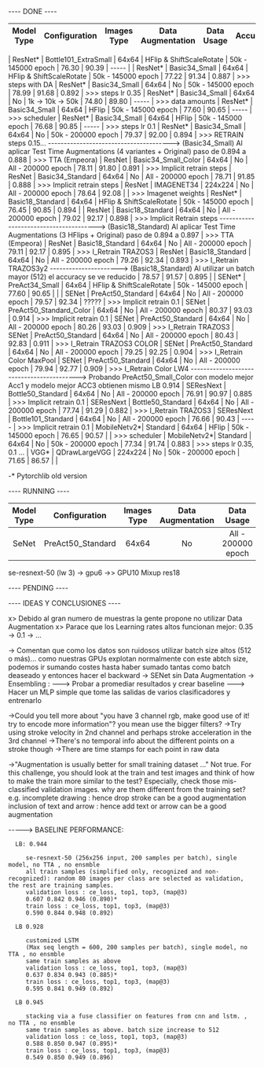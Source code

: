 
---- DONE ----

|  Model Type |       Configuration      | Images Type |     Data Augmentation    |     Data Usage     | Accuracy@1 | Accuracy@3 | Leaderboard |
|:-----------:|:------------------------:|:-----------:|:------------------------:|:------------------:|:----------:|:----------:|:-----------:|

|   ResNet*   |   Bottle101_ExtraSmall   |    64x64    | HFlip & ShiftScaleRotate | 50k - 145000 epoch |    76.30   |    90.39   |    -----    |
|   ResNet*   |       Basic34_Small      |    64x64    | HFlip & ShiftScaleRotate | 50k - 145000 epoch |    77.22   |    91.34   |    0.887    | >>> steps with DA
|   ResNet*   |       Basic34_Small      |    64x64    |            No            | 50k - 145000 epoch |    78.99   |    91.68   |    0.892    | >>> steps lr 0.35
|   ResNet*   |       Basic34_Small      |    64x64    |            No            |  1k -> 10k -> 50k  |    74.80   |    89.80   |    -----    | >>> data amounts
|   ResNet*   |       Basic34_Small      |    64x64    |           HFlip          | 50k - 145000 epoch |    77.60   |    90.65   |    -----    | >>> scheduler
|   ResNet*   |       Basic34_Small      |    64x64    |           HFlip          | 50k - 145000 epoch |    76.68   |    90.85   |    -----    | >>> steps lr 0.1
|   ResNet*   |       Basic34_Small      |    64x64    |            No            | 50k - 200000 epoch |    79.37   |    92.00   |    0.894    | >>> RETRAIN steps 0.15...
---------------------------------------> (Basic34_Small) Al aplicar Test Time Augmentations (4 variantes + Original) paso de 0.894 a  0.888    | >>> TTA (Empeora)
|   ResNet    |   Basic34_Small_Color    |    64x64    |            No            | All - 200000 epoch |    78.11   |    91.80   |    0.891    | >>> Implicit retrain steps
|   ResNet    |     Basic34_Standard     |    64x64    |            No            | All - 200000 epoch |    78.71   |    91.85   |    0.888    | >>> Implicit retrain steps
|   ResNet    |        IMAGENET34        |   224x224   |            No            | All - 200000 epoch |    78.64   |    92.08   |             | >>> Imagenet weights
|   ResNet*   |     Basic18_Standard     |    64x64    | HFlip & ShiftScaleRotate | 50k - 145000 epoch |    76.45   |    90.85   |    0.894    |
|   ResNet    |     Basic18_Standard     |    64x64    |            No            | All - 200000 epoch |    79.02   |    92.17   |    0.898    | >>> Implicit Retrain steps
---------------------------------------> (Basic18_Standard) Al aplicar Test Time Augmentations (3 HFlips + Original) paso de 0.894 a  0.897    | >>> TTA (Empeora)
|   ResNet    |     Basic18_Standard     |    64x64    |            No            | All - 200000 epoch |    79.11   |    92.17   |    0.895    | >>> I_Retrain TRAZOS3
|   ResNet    |     Basic18_Standard     |    64x64    |            No            | All - 200000 epoch |    79.26   |    92.34   |    0.893    | >>> I_Retrain TRAZOS3y2
----------------------> (Basic18_Standard) Al utilizar un batch mayor (512) el accuracy se ve reducido |    78.57   |    91.57   |    0.895    |
|   SENet*    |      PreAct34_Small      |    64x64    | HFlip & ShiftScaleRotate | 50k - 145000 epoch |    77.60   |    90.65   |             |
|   SENet     |    PreAct50_Standard     |    64x64    |            No            | All - 200000 epoch |    79.57   |    92.34   |    ?????    | >>> Implicit retrain 0.1
|   SENet     |  PreAct50_Standard_Color |    64x64    |            No            | All - 200000 epoch |    80.37   |    93.03   |    0.914    | >>> Implicit retrain 0.1
|   SENet     |     PreAct50_Standard    |    64x64    |            No            | All - 200000 epoch |    80.26   |    93.03   |    0.909    | >>> I_Retrain TRAZOS3
|   SENet     |     PreAct50_Standard    |    64x64    |            No            | All - 200000 epoch |    80.43   |    92.83   |    0.911    | >>> I_Retrain TRAZOS3 COLOR
|   SENet     |     PreAct50_Standard    |    64x64    |            No            | All - 200000 epoch |    79.25   |    92.25   |    0.904    | >>> I_Retrain Color MaxPool
|   SENet     |     PreAct50_Standard    |    64x64    |            No            | All - 200000 epoch |    79.94   |    92.77   |    0.909    | >>> I_Retrain Color LW4
------------------------------------------> Probando PreAct50_Small_Color con modelo mejor Acc1 y modelo mejor ACC3 obtienen mismo LB 0.914
|  SEResNext  |     Bottle50_Standard    |    64x64    |            No            | All - 200000 epoch |    76.91   |    90.97   |    0.885    | >>> Implicit retrain 0.1
|  SEResNext  |     Bottle50_Standard    |    64x64    |            No            | All - 200000 epoch |    77.74   |    91.29   |    0.882    | >>> I_Retrain TRAZOS3
|  SEResNext  |    Bottle101_Standard    |    64x64    |            No            | All - 200000 epoch |    76.66   |    90.43   |    -----    | >>> Implicit retrain 0.1
| MobileNetv2*|         Standard         |    64x64    |           HFlip          | 50k - 145000 epoch |    76.65   |    90.57   |             | >>> scheduler
| MobileNetv2*|         Standard         |    64x64    |            No            | 50k - 200000 epoch |    77.34   |    91.74   |    0.883    | >>> steps lr 0.35, 0.1 ...
|    VGG*     |      QDrawLargeVGG       |   224x224   |            No            | 50k - 200000 epoch |    71.65   |    86.57   |             |


-* Pytorchlib old version

---- RUNNING ----

|   Model Type  |     Configuration    | Images Type |     Data Augmentation    |     Data Usage     |    GPU    |
|:-------------:|:--------------------:|:-----------:|:------------------------:|:------------------:|:---------:|
|     SeNet     |  PreAct50_Standard   |    64x64    |            No            | All - 200000 epoch |    P12    | >>> Batch cumulative 512 lr 0.15...
se-resnext-50 (lw 3) -> gpu6
->> GPU10 Mixup res18


---- PENDING ----


---- IDEAS Y CONCLUSIONES ----

  x> Debido al gran numero de muestras la gente propone no utilizar Data Augmentation
  x> Parace que los Learning rates altos funcionan mejor: 0.35 -> 0.1 -> ...
  
  -> Comentan que como los datos son ruidosos utilizar batch size altos (512 o más)...
     como nuestras GPUs explotan normalmente con este abtch size, podemos ir sumando costes
     hasta haber sumado tantas como batch deaseado y entonces hacer el backward
  -> SENet sin Data Augmentation
  -> Ensembling :
       ---> Probar a promediar resultados y crear baseline
       ---> Hacer un MLP simple que tome las salidas de varios clasificadores y entrenarlo

  ->Could you tell more about "you have 3 channel rgb, make good use of it! try to encode more information"? you mean use the bigger filters?
     ->Try using stroke velocity in 2nd channel and perhaps stroke acceleration in the 3rd channel
     ->There's no temporal info about the different points on a stroke though
     ->There are time stamps for each point in raw data


  ->"Augmentation is usually better for small training dataset …"
        Not true.
        For this challenge, you should look at the train and test images and think of how to make the train more similar to the test?
        Especially, check those mis-classified validation images. why are them different from the training set?
        e.g.
        incomplete drawing : hence drop stroke can be a good augmentation
        inclusion of text and arrow : hence add text or arrow can be a good augmentation 


   -----> BASELINE PERFORMANCE:

      LB: 0.944

         se-resnext-50 (256x256 input, 200 samples per batch), single model, no TTA , no ensmble
         all train samples (simplified only, recognized and non-recognized): random 80 images per class are selected as validation, the rest are training samples.
         validation loss : ce_loss, top1, top3, (map@3)
         0.607 0.842 0.946 (0.890)*
         train loss : ce_loss, top1, top3, (map@3)
         0.590 0.844 0.948 (0.892)

      LB 0.928

         customized LSTM
         (Max seq length = 600, 200 samples per batch), single model, no TTA , no ensmble
         same train samples as above
         validation loss : ce_loss, top1, top3, (map@3)
         0.637 0.834 0.943 (0.885)*
         train loss : ce_loss, top1, top3, (map@3)
         0.595 0.841 0.949 (0.892)

      LB 0.945

         stacking via a fuse classifier on features from cnn and lstm. , no TTA , no ensmble
         same train samples as above. batch size increase to 512
         validation loss : ce_loss, top1, top3, (map@3)
         0.588 0.850 0.947 (0.895)*
         train loss : ce_loss, top1, top3, (map@3)
         0.549 0.850 0.949 (0.896)

